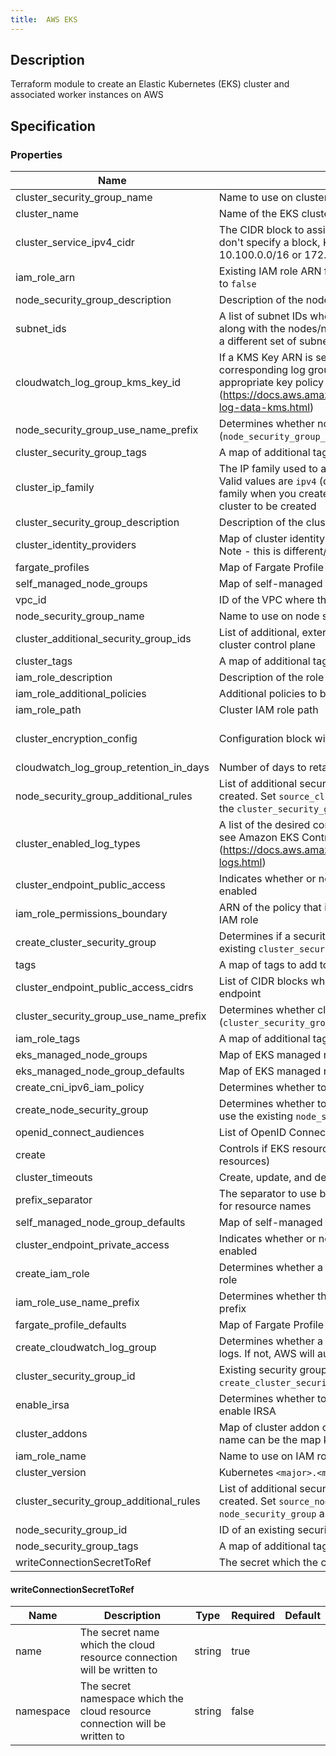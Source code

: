 ```yaml
---
title:  AWS EKS
---
```


## Description

Terraform module to create an Elastic Kubernetes (EKS) cluster and associated worker instances on AWS

## Specification


### Properties

 Name | Description | Type | Required | Default 
 ------------ | ------------- | ------------- | ------------- | ------------- 
 cluster_security_group_name | Name to use on cluster security group created | string | false |  
 cluster_name | Name of the EKS cluster | string | false |  
 cluster_service_ipv4_cidr | The CIDR block to assign Kubernetes service IP addresses from. If you don't specify a block, Kubernetes assigns addresses from either the 10.100.0.0/16 or 172.20.0.0/16 CIDR blocks | string | false |  
 iam_role_arn | Existing IAM role ARN for the cluster. Required if `create_iam_role` is set to `false` | string | false |  
 node_security_group_description | Description of the node security group created | string | false |  
 subnet_ids | A list of subnet IDs where the EKS cluster (ENIs) will be provisioned along with the nodes/node groups. Node groups can be deployed within a different set of subnet IDs from within the node group configuration | list(string) | false |  
 cloudwatch_log_group_kms_key_id | If a KMS Key ARN is set, this key will be used to encrypt the corresponding log group. Please be sure that the KMS Key has an appropriate key policy (https://docs.aws.amazon.com/AmazonCloudWatch/latest/logs/encrypt-log-data-kms.html) | string | false |  
 node_security_group_use_name_prefix | Determines whether node security group name (`node_security_group_name`) is used as a prefix | string | false |  
 cluster_security_group_tags | A map of additional tags to add to the cluster security group created | map(string) | false |  
 cluster_ip_family | The IP family used to assign Kubernetes pod and service addresses. Valid values are `ipv4` (default) and `ipv6`. You can only specify an IP family when you create a cluster, changing this value will force a new cluster to be created | string | false |  
 cluster_security_group_description | Description of the cluster security group created | string | false |  
 cluster_identity_providers | Map of cluster identity provider configurations to enable for the cluster. Note - this is different/separate from IRSA | any | false |  
 fargate_profiles | Map of Fargate Profile definitions to create | any | false |  
 self_managed_node_groups | Map of self-managed node group definitions to create | any | false |  
 vpc_id | ID of the VPC where the cluster and its nodes will be provisioned | string | false |  
 node_security_group_name | Name to use on node security group created | string | false |  
 cluster_additional_security_group_ids | List of additional, externally created security group IDs to attach to the cluster control plane | list(string) | false |  
 cluster_tags | A map of additional tags to add to the cluster | map(string) | false |  
 iam_role_description | Description of the role | string | false |  
 iam_role_additional_policies | Additional policies to be added to the IAM role | list(string) | false |  
 iam_role_path | Cluster IAM role path | string | false |  
 cluster_encryption_config | Configuration block with encryption configuration for the cluster | list(object({\n    provider_key_arn = string\n    resources        = list(string)\n  })) | false |  
 cloudwatch_log_group_retention_in_days | Number of days to retain log events. Default retention - 90 days | number | false |  
 node_security_group_additional_rules | List of additional security group rules to add to the node security group created. Set `source_cluster_security_group = true` inside rules to set the `cluster_security_group` as source | any | false |  
 cluster_enabled_log_types | A list of the desired control plane logs to enable. For more information, see Amazon EKS Control Plane Logging documentation (https://docs.aws.amazon.com/eks/latest/userguide/control-plane-logs.html) | list(string) | false |  
 cluster_endpoint_public_access | Indicates whether or not the Amazon EKS public API server endpoint is enabled | bool | false |  
 iam_role_permissions_boundary | ARN of the policy that is used to set the permissions boundary for the IAM role | string | false |  
 create_cluster_security_group | Determines if a security group is created for the cluster or use the existing `cluster_security_group_id` | bool | false |  
 tags | A map of tags to add to all resources | map(string) | false |  
 cluster_endpoint_public_access_cidrs | List of CIDR blocks which can access the Amazon EKS public API server endpoint | list(string) | false |  
 cluster_security_group_use_name_prefix | Determines whether cluster security group name (`cluster_security_group_name`) is used as a prefix | string | false |  
 iam_role_tags | A map of additional tags to add to the IAM role created | map(string) | false |  
 eks_managed_node_groups | Map of EKS managed node group definitions to create | any | false |  
 eks_managed_node_group_defaults | Map of EKS managed node group default configurations | any | false |  
 create_cni_ipv6_iam_policy | Determines whether to create an [`AmazonEKS_CNI_IPv6_Policy`](https://docs.aws.amazon.com/eks/latest/userguide/cni-iam-role.html#cni-iam-role-create-ipv6-policy) | bool | false |  
 create_node_security_group | Determines whether to create a security group for the node groups or use the existing `node_security_group_id` | bool | false |  
 openid_connect_audiences | List of OpenID Connect audience client IDs to add to the IRSA provider | list(string) | false |  
 create | Controls if EKS resources should be created (affects nearly all resources) | bool | false |  
 cluster_timeouts | Create, update, and delete timeout configurations for the cluster | map(string) | false |  
 prefix_separator | The separator to use between the prefix and the generated timestamp for resource names | string | false |  
 self_managed_node_group_defaults | Map of self-managed node group default configurations | any | false |  
 cluster_endpoint_private_access | Indicates whether or not the Amazon EKS private API server endpoint is enabled | bool | false |  
 create_iam_role | Determines whether a an IAM role is created or to use an existing IAM role | bool | false |  
 iam_role_use_name_prefix | Determines whether the IAM role name (`iam_role_name`) is used as a prefix | string | false |  
 fargate_profile_defaults | Map of Fargate Profile default configurations | any | false |  
 create_cloudwatch_log_group | Determines whether a log group is created by this module for the cluster logs. If not, AWS will automatically create one if logging is enabled | bool | false |  
 cluster_security_group_id | Existing security group ID to be attached to the cluster. Required if `create_cluster_security_group` = `false` | string | false |  
 enable_irsa | Determines whether to create an OpenID Connect Provider for EKS to enable IRSA | bool | false |  
 cluster_addons | Map of cluster addon configurations to enable for the cluster. Addon name can be the map keys or set with `name` | any | false |  
 iam_role_name | Name to use on IAM role created | string | false |  
 cluster_version | Kubernetes `<major>.<minor>` version to use for the EKS cluster (i.e.: `1.21`) | string | false |  
 cluster_security_group_additional_rules | List of additional security group rules to add to the cluster security group created. Set `source_node_security_group = true` inside rules to set the `node_security_group` as source | any | false |  
 node_security_group_id | ID of an existing security group to attach to the node groups created | string | false |  
 node_security_group_tags | A map of additional tags to add to the node security group created | map(string) | false |  
 writeConnectionSecretToRef | The secret which the cloud resource connection will be written to | [writeConnectionSecretToRef](#writeConnectionSecretToRef) | false |  


#### writeConnectionSecretToRef

 Name | Description | Type | Required | Default 
 ------------ | ------------- | ------------- | ------------- | ------------- 
 name | The secret name which the cloud resource connection will be written to | string | true |  
 namespace | The secret namespace which the cloud resource connection will be written to | string | false |  
